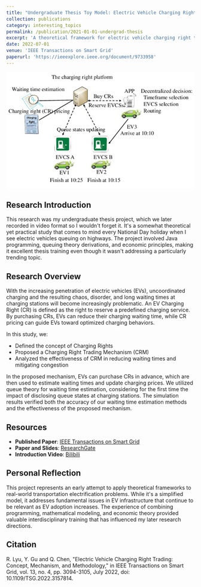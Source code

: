 ```yaml
---
title: "Undergraduate Thesis Toy Model: Electric Vehicle Charging Right Trading"
collection: publications
category: interesting_topics
permalink: /publication/2021-01-01-undergrad-thesis
excerpt: 'A theoretical framework for electric vehicle charging right trading - an initial attempt to solve queuing problems at highway charging stations'
date: 2022-07-01
venue: 'IEEE Transactions on Smart Grid'
paperurl: 'https://ieeexplore.ieee.org/document/9733958'
---
```


![Electric Vehicle Charging Right Trading](/images/paper1.jpg)

## Research Introduction

This research was my undergraduate thesis project, which we later recorded in video format so I wouldn't forget it. It's a somewhat theoretical yet practical study that comes to mind every National Day holiday when I see electric vehicles queuing on highways. The project involved Java programming, queuing theory derivations, and economic principles, making it excellent thesis training even though it wasn't addressing a particularly trending topic.

## Research Overview

With the increasing penetration of electric vehicles (EVs), uncoordinated charging and the resulting chaos, disorder, and long waiting times at charging stations will become increasingly problematic. An EV Charging Right (CR) is defined as the right to reserve a predefined charging service. By purchasing CRs, EVs can reduce their charging waiting time, while CR pricing can guide EVs toward optimized charging behaviors.

In this study, we:
- Defined the concept of Charging Rights
- Proposed a Charging Right Trading Mechanism (CRM)
- Analyzed the effectiveness of CRM in reducing waiting times and mitigating congestion

In the proposed mechanism, EVs can purchase CRs in advance, which are then used to estimate waiting times and update charging prices. We utilized queue theory for waiting time estimation, considering for the first time the impact of disclosing queue states at charging stations. The simulation results verified both the accuracy of our waiting time estimation methods and the effectiveness of the proposed mechanism.

## Resources

- **Published Paper**: [IEEE Transactions on Smart Grid](https://ieeexplore.ieee.org/document/9733958)
- **Paper and Slides**: [ResearchGate](https://www.researchgate.net/publication/361433406_Electric_Vehicle_Charging_Right_Trading_Concept_Mechanism_and_Methodology)
- **Introduction Video**: [Bilibili](https://www.bilibili.com/video/BV1yWQXYZEps)

## Personal Reflection

This project represents an early attempt to apply theoretical frameworks to real-world transportation electrification problems. While it's a simplified model, it addresses fundamental issues in EV infrastructure that continue to be relevant as EV adoption increases. The experience of combining programming, mathematical modeling, and economic theory provided valuable interdisciplinary training that has influenced my later research directions.

## Citation

R. Lyu, Y. Gu and Q. Chen, "Electric Vehicle Charging Right Trading: Concept, Mechanism, and Methodology," in IEEE Transactions on Smart Grid, vol. 13, no. 4, pp. 3094-3105, July 2022, doi: 10.1109/TSG.2022.3157814.